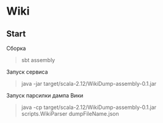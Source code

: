 # Wiki

## Start

Сборка
>sbt assembly
> 
Запуск сервиса
>java -jar target/scala-2.12/WikiDump-assembly-0.1.jar
> 
Запуск парсилки дампа Вики
>java -cp target/scala-2.12/WikiDump-assembly-0.1.jar scripts.WikiParser dumpFileName.json

